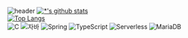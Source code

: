 ![header](https://capsule-render.vercel.app/api?type=rounded&color=DEB887&height=300&section=header&text=This%20is%20seuk555&fontSize=90)
[![*'s github stats](https://github-readme-stats.vercel.app/api?username=seuk555)](https://github.com/seuk555)<br>
[![Top Langs](https://github-readme-stats.vercel.app/api/top-langs/?username=seuk555)](https://github.com/seuk555/github-readme-stats)<br>
![C](https://img.shields.io/badge/-C-123456?style=flat-square&logo=C&logoColor=black)
![자바](https://img.shields.io/badge/-자바-007396?style=flat&logo=Java&logoColor=ffffff)
![Spring](https://img.shields.io/badge/-Spring-6DB33F?style=for-the-badge&logo=Spring&logoColor=white)
![TypeScript](https://img.shields.io/badge/-TypeScript-3178C6?style=flat-square&logo=TypeScript&logoColor=white)
![Serverless](https://img.shields.io/badge/-Serverless-FD5750?style=flat-square&logo=Serverless&logoColor=magenta)
![MariaDB](https://img.shields.io/badge/-MariaDB-1F305F?style=flat-square&logo=mariadb&logoColor=white)<br>
